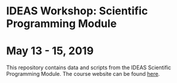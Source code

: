 # IDEAS Workshop: Scientific Programming Module
# May 13 - 15, 2019

This repository contains data and scripts from the IDEAS Scientific Programming Module. The course website can be found [here](https://daphnia.ecology.uga.edu/drakelab/?page_id=2323).  
